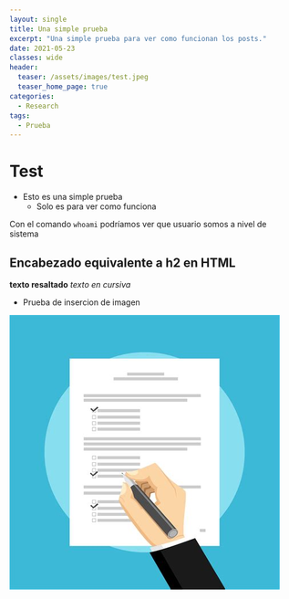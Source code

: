 ```yaml
---
layout: single
title: Una simple prueba
excerpt: "Una simple prueba para ver como funcionan los posts."
date: 2021-05-23
classes: wide
header:
  teaser: /assets/images/test.jpeg
  teaser_home_page: true
categories:
  - Research
tags:
  - Prueba
---
```


# Test

* Esto es una simple prueba
	* Solo es para ver como funciona

Con el comando ```whoami``` podríamos ver que usuario somos a nivel de sistema

## Encabezado equivalente a h2 en HTML

**texto resaltado** _texto en cursiva_ 

* Prueba de insercion de imagen

![](/assets/images/test.jpeg)
